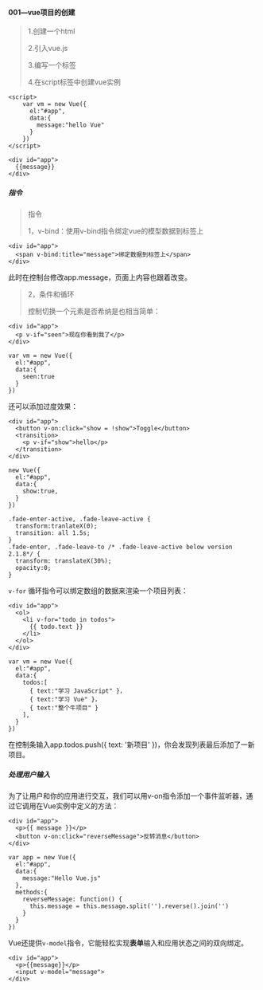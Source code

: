 #### 001—vue项目的创建

> 1.创建一个html
>
> 2.引入vue.js
>
> 3.编写一个标签<div id="app"></div>
>
> 4.在script标签中创建vue实例

```
<script>
	var vm = new Vue({
	  el:"#app",
	  data:{
	    message:"hello Vue"
	  }
	})
</script>
```

```
<div id="app">
  {{message}}
</div>
```

##### 指令

> 指令
>
> 1，v-bind：使用v-bind指令绑定vue的模型数据到标签上

```
<div id="app">
  <span v-bind:title="message">绑定数据到标签上</span>
</div>
```

此时在控制台修改app.message，页面上内容也跟着改变。

> 2，条件和循环
>
> 控制切换一个元素是否希纳是也相当简单：

```
<div id="app">
  <p v-if="seen">现在你看到我了</p>
</div>

var vm = new Vue({
  el:"#app",
  data:{
    seen:true
  }
})
```

还可以添加过度效果：

```
<div id="app">
  <button v-on:click="show = !show">Toggle</button>
  <transition>
    <p v-if="show">hello</p>
  </transition>
</div>

new Vue({
  el:"#app",
  data:{
    show:true,
  }
})

.fade-enter-active, .fade-leave-active {
  transform:tranlateX(0);
  transition: all 1.5s;
}
.fade-enter, .fade-leave-to /* .fade-leave-active below version 2.1.8*/ {
  transform: translateX(30%);
  opacity:0;
}
```

`v-for`   循环指令可以绑定数组的数据来渲染一个项目列表：

```
<div id="app">
  <ol>
    <li v-for="todo in todos">
      {{ todo.text }}
    </li>
  </ol>
</div>

var vm = new Vue({
  el:"#app",
  data:{
    todos:[
      { text:"学习 JavaScript" }，
      { text:"学习 Vue" }，
      { text:"整个牛项目" }
    ],
  }
})
```

在控制条输入app.todos.push({ text: '新项目' })，你会发现列表最后添加了一新项目。

##### 处理用户输入

为了让用户和你的应用进行交互，我们可以用v-on指令添加一个事件监听器，通过它调用在Vue实例中定义的方法：

```
<div id="app">
  <p>{{ message }}</p>
  <button v-on:click="reverseMessage">反转消息</button>
</div>

var app = new Vue({
  el:"#app",
  data:{
    message:"Hello Vue.js"
  },
  methods:{
  	reverseMessage: function() {
  	  this.message = this.message.split('').reverse().join('')
  	}
  }
})
```

Vue还提供`v-model`指令，它能轻松实现**表单**输入和应用状态之间的双向绑定。

```
<div id="app">
  <p>{{message}}</p>
  <input v-model="message">
</div>
```

